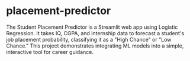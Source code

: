 # placement-predictor
The Student Placement Predictor is a Streamlit web app using Logistic Regression. It takes IQ, CGPA, and internship data to forecast a student's job placement probability, classifying it as a "High Chance" or "Low Chance." This project demonstrates integrating ML models into a simple, interactive tool for career guidance.
